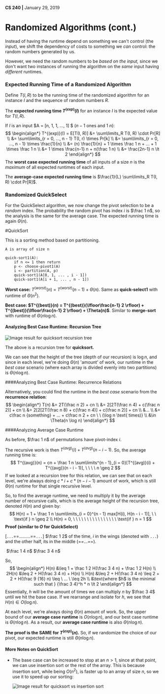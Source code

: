 __CS 240 |__ January 29, 2019

# Randomized Algorithms (cont.)

Instead of having the runtime depend on something we can't control (the _input_), we shift the dependency of costs to something we _can_ control: the random numbers generated by us.

However, we need the random numbers to be _based on the input,_ since we don't want two instances of running the algorithm on the _same_ input having _different_ runtimes.

### Expected Running Time of a Randomized Algorithm

Define $T(I, R)​$ to be the running time of the randomized algorithm for an instance $I​$ and the sequence of random numbers $R​$. 

The **expected running time $T^{(exp)}(I)$** for an instance $I$ is the expected value for $T(I, R)$. 

If $I$ is an input $A = [n, 1, 1, ..., 1] $ ($n - 1$ ones and 1 $n$):
$$
\begin{align*}
T^{(exp)}(I) = E[T(I, R)] &= \sum\limits_R T(I, R) \cdot Pr[R] \\
&= \sum\limits_{r = 0, ..., n - 1} T(I, r) \times Pr[k] \\
&= \sum\limits_{r = 0, ..., n - 1} \times \frac{1}{n} \\
&= (n) \frac{1}{n} + 1 \times \frac 1 n + ... + 1 \times \frac 1 n \\
&= 1 \times \frac{n-1} n + n(\frac 1 n)  \\
&= \frac{2n-1} n \lt 2
\end{align*}
$$
The **worst case expected running time** of all inputs of a size $n$ is the _maximum_ of all expected runtimes of each input.

The **average-case expected running time** is $\frac{1}{L} \sum\limits_R T(I, R) \cdot Pr[R] ​$. 

### Randomized QuickSelect

For the QuickSelect algorithm, we now change the pivot selection to be a _random_ index. The probability the random pivot has index $i$ is $\frac 1 n$, so the analysis is the same for the average case. The expected running time is again $\Theta(n)$.

#QuickSort

This is a sorting method based on partitioning.

```pseudocode
A is array of size n

quick-sort1(A): 
	if n <= 1 then return
	p <- choose-pivot1(A)
	i <- partition(A, p)
	quick-sort1(A[0, 1, ... , i - 1])
	quick-sort1(A[i + 1, ... , n - 1])
```

**Worst case:** $T^{(worst)}(n)$ = $T^{(worst)}(n - 1) + \Theta(n)$. Same as **quick-select1** with runtime of $\Theta(n^2)$.

**Best case: $T^{(best)}(n) = T^{(best)}(\lfloor\frac{n-1} 2 \rfloor) + T^{(best)}(\lfloor\frac{n-1} 2 \rfloor) + \Theta(n)$**. Similar to **merge-sort** with runtime of $\Theta(n \log n)​$.

#### Analyzing Best Case Runtime: Recursion Tree

![Image result for quicksort recursion tree](assets/158_a.gif)

The above is a recursion tree for **quicksort.** 

We can see that the height of the tree (depth of our recursion) is $\log n$, and since in each level, we're doing $\Theta(n)$ 'amount' of work, our runtime in the _best case_ scenario (where each array is divided evenly into two partitions) is $\Theta(n \log n)$. 

####Analyzing Best Case Runtime: Recurrence Relations

Alternatively, you could find the runtime in the _best case_ scenario from the **recurrence relation**:
$$
\begin{align*}
T(n) &= 2T(\frac n 2) + cn \\
     &= 2[2T(\frac n 4) + c(\frac n 2)] + cn \\
     &= 2[2[2T(\frac n 8) + c(\frac n 4)] + c(\frac n 2)] + cn \\
     &... \\
     &= c\frac n {something} + ... + c\frac n 2 + cn \ \  (\log n \text{ times)} \\
     &\in \Theta(n \log n)
\end{align*}
$$


####Analyzing Average Case Runtime

As before, $\frac 1 n$ of permutations have pivot-index $i$. 

The recursive work is then $T^{(avg)}(i) + T^{(avg)}(n - i - 1)$. So, the average running time is:
$$
T^{(avg)}(n) = cn + \frac 1 n \sum\limits^{n - 1}_{i = 0}[T^{(avg)}(i) + T^{(avg)}(n - i - 1)], \ \ \ \ n \geq 2
$$
If we looked at a recursion tree for this relation, we can see that on each level, we're always doing $c *i + c *(n - i - 1)$ amount of work, which is still $\Theta(n)$ runtime for that single recursive level. 

So, to find the average runtime, we need to multiply it by the average number of recursive calls, which is the average height of the recursion tree, denoted $H(n)$ and given by:
$$
H(n) = 1 + \frac 1 n \sum\limits_{i = 0}^{n - 1} max[H(i), H(n - i - 1)], \ \ \text{if } n \geq 2 \\
H(n) = 0, \ \ \ \  \ \ \ \ \ \ \ \ \ \ \ \ \text{if } n = 1
$$
**Proof (similar to $O$ for QuickSelect)**

[`...`==……...==`...`]  $\frac 1 2$ of the time, $i$ in the wings (denoted with `...`) and the other half, its in the middle (==...==).

​         $\frac 1 4 n$         $\frac 3 4 n$

So,
$$
\begin{align*}
H(n)  &\leq 1 + \frac 1 2 H(\frac 3 4 n) + \frac 1 2 H(n) \\
2H(n) &\leq 2 + H(\frac 3 4 n) + H(n) \\
H(n)  &\leq 2 + H(\frac 3 4 n) \leq 2 + 2 + H(\frac 9 {16} n) \leq \ ... \ \leq 2h \\ &\text{where $h$ is the minimal such that } {\frac 3 4}^h * n \lt 2
\end{align*}
$$
Essentially, $h$ will be the amount of times we can multiply $n$ by $\frac 3 4$ until we hit the base case. If we rearrange and isolate for $h$, we see that $H(n) \in O(\log n)$. 

At each level, we're always doing $\Theta(n)$ amount of work. So, the upper bound of our **average case runtime** is $O(n \log n)$, and our best case runtime is $\Theta(n \log n)$. As a result, our **average case runtime** is also $\Theta(n \log n)$. 

**The proof is the SAME for $T^{(exp)}(n)$.** So, if we randomize the choice of our pivot, our expected runtime is still $\Theta(n \log n)$. 

#### More Notes on QuickSort

- The base case can be increased to stop at an $n \gt 1$, since at that point, we can use insertion sort or the rest of the array. This is because insertion sort, while being $O(n^2)$, is faster up to an array of size $n$, so we use it to speed up our sorting:

  ![Image result for quicksort vs insertion sort](assets/quicksort-vs-insertion-sort.gif)

  